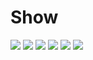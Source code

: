 # Show

  
<image src="LibrarySystem_Servlet/image/bd09ddf08bad47598a5240d709e91b82.png">
<image src="LibrarySystem_Servlet/image/d34310360605190217a7e3f5f0aede5b.png">
<image src="LibrarySystem_Servlet/image/3c2e7d7c6fff10eaf4a4e31e82c07286.png">
  
<image src="LibrarySystem_Servlet/image/4a99729503ee6e8725dc12acc14769d5.png">
  

  
<image src="LibrarySystem_Servlet/image/0d2410af27bd537ad7070dce0d518584.png">
<image src="LibrarySystem_Servlet/image/8e02e591baa3de4bcdfab80ce1793422.png">
